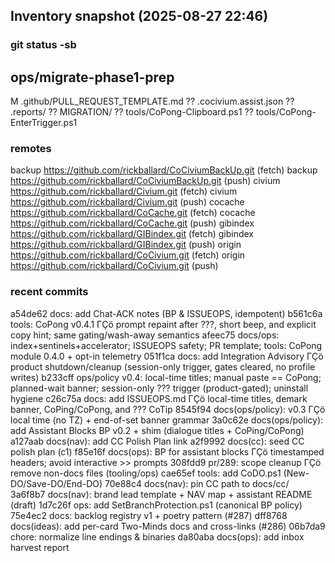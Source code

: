 ## Inventory snapshot (2025-08-27 22:46)

### git status -sb
## ops/migrate-phase1-prep
 M .github/PULL_REQUEST_TEMPLATE.md
?? .cocivium.assist.json
?? .reports/
?? MIGRATION/
?? tools/CoPong-Clipboard.ps1
?? tools/CoPong-EnterTrigger.ps1


### remotes
backup  https://github.com/rickballard/CoCiviumBackUp.git (fetch)
backup  https://github.com/rickballard/CoCiviumBackUp.git (push)
civium  https://github.com/rickballard/Civium.git (fetch)
civium  https://github.com/rickballard/Civium.git (push)
cocache  https://github.com/rickballard/CoCache.git (fetch)
cocache  https://github.com/rickballard/CoCache.git (push)
gibindex  https://github.com/rickballard/GIBindex.git (fetch)
gibindex  https://github.com/rickballard/GIBindex.git (push)
origin  https://github.com/rickballard/CoCivium.git (fetch)
origin  https://github.com/rickballard/CoCivium.git (push)


### recent commits
a54de62 docs: add Chat-ACK notes (BP & ISSUEOPS, idempotent)
b561c6a tools: CoPong v0.4.1 ΓÇö prompt repaint after ???, short beep, and explicit copy hint; same gating/wash-away semantics
afeec75 docs/ops: index+sentinels+accelerator; ISSUEOPS safety; PR template; tools: CoPong module 0.4.0 + opt-in telemetry
051f1ca docs: add Integration Advisory ΓÇö product shutdown/cleanup (session-only trigger, gates cleared, no profile writes)
b233cff ops/policy v0.4: local-time titles; manual paste == CoPong; planned-wait banner; session-only ??? trigger (product-gated); uninstall hygiene
c26c75a docs: add ISSUEOPS.md ΓÇö local-time titles, demark banner, CoPing/CoPong, and ??? CoTip
8545f94 docs(ops/policy): v0.3 ΓÇö local time (no TZ) + end-of-set banner grammar
3a0c62e docs(ops/policy): add Assistant Blocks BP v0.2 + shim (dialogue titles + CoPing/CoPong)
a127aab docs(nav): add CC Polish Plan link
a2f9992 docs(cc): seed CC polish plan (c1)
f85e16f docs(ops): BP for assistant blocks ΓÇö timestamped headers; avoid interactive >> prompts
308fdd9 pr/289: scope cleanup ΓÇö remove non-docs files (tooling/ops)
cae65ef tools: add CoDO.ps1 (New-DO/Save-DO/End-DO)
70e88c4 docs(nav): pin CC path to docs/cc/
3a6f8b7 docs(nav): brand lead template + NAV map + assistant README (draft)
1d7c26f ops: add SetBranchProtection.ps1 (canonical BP policy)
75e4ec2 docs: backlog registry v1 + poetry pattern (#287)
dff8768 docs(ideas): add per-card Two-Minds docs and cross-links (#286)
06b7da9 chore: normalize line endings & binaries
da80aba docs(ops): add inbox harvest report




